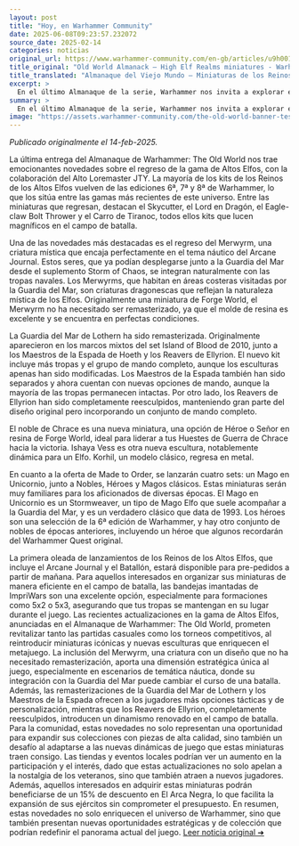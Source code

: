 ```yaml
---
layout: post
title: "Hoy, en Warhammer Community"
date: 2025-06-08T09:23:57.232072
source_date: 2025-02-14
categories: noticias
original_url: https://www.warhammer-community.com/en-gb/articles/u9h0019a/old-world-almanack-high-elf-realms-miniatures/
title_original: "Old World Almanack – High Elf Realms miniatures - Warhammer Community"
title_translated: "Almanaque del Viejo Mundo – Miniaturas de los Reinos de los Altos Elfos - Comunidad Warhammer"
excerpt: >
  En el último Almanaque de la serie, Warhammer nos invita a explorar el regreso de la icónica gama de Altos Elfos. Con miniaturas que datan de las ediciones 6ª, 7ª y 8ª, esta colección destaca por su riqueza visual y su carácter distintivo. Entre las piezas que vuelven se encuentran el Skycutter, el Lord en Dragón y el Carro de Tiranoc, todas ellas con un diseño impresionante. Además, se reintroducen criaturas místicas como el Merwyrm, que encajan perfectamente en el tema náutico del Journal Arcano. Con nuevas opciones de mando y miniaturas remasterizadas, esta colección promete ser un deleite para los aficionados de todas las épocas. ¡No te pierdas la oportunidad de redescubrir estos clásicos en los próximos lanzamientos!
summary: >
  En el último Almanaque de la serie, Warhammer nos invita a explorar el regreso de la icónica gama de Altos Elfos. Con miniaturas que datan de las ediciones 6ª, 7ª y 8ª, esta colección destaca por su riqueza visual y su carácter distintivo. Entre las piezas que vuelven se encuentran el Skycutter, el Lord en Dragón y el Carro de Tiranoc, todas ellas con un diseño impresionante. Además, se reintroducen criaturas místicas como el Merwyrm, que encajan perfectamente en el tema náutico del Journal Arcano. Con nuevas opciones de mando y miniaturas remasterizadas, esta colección promete ser un deleite para los aficionados de todas las épocas. ¡No te pierdas la oportunidad de redescubrir estos clásicos en los próximos lanzamientos!
image: "https://assets.warhammer-community.com/the-old-world-banner-test.jpg"
---
```


*Publicado originalmente el 14-feb-2025.*

La última entrega del Almanaque de Warhammer: The Old World nos trae emocionantes novedades sobre el regreso de la gama de Altos Elfos, con la colaboración del Alto Loremaster JTY. La mayoría de los kits de los Reinos de los Altos Elfos vuelven de las ediciones 6ª, 7ª y 8ª de Warhammer, lo que los sitúa entre las gamas más recientes de este universo. Entre las miniaturas que regresan, destacan el Skycutter, el Lord en Dragón, el Eagle-claw Bolt Thrower y el Carro de Tiranoc, todos ellos kits que lucen magníficos en el campo de batalla. 

Una de las novedades más destacadas es el regreso del Merwyrm, una criatura mística que encaja perfectamente en el tema náutico del Arcane Journal. Estos seres, que ya podían desplegarse junto a la Guardia del Mar desde el suplemento Storm of Chaos, se integran naturalmente con las tropas navales. Los Merwyrms, que habitan en áreas costeras visitadas por la Guardia del Mar, son criaturas dragonescas que reflejan la naturaleza mística de los Elfos. Originalmente una miniatura de Forge World, el Merwyrm no ha necesitado ser remasterizado, ya que el molde de resina es excelente y se encuentra en perfectas condiciones.

La Guardia del Mar de Lothern ha sido remasterizada. Originalmente aparecieron en los marcos mixtos del set Island of Blood de 2010, junto a los Maestros de la Espada de Hoeth y los Reavers de Ellyrion. El nuevo kit incluye más tropas y el grupo de mando completo, aunque los esculturas apenas han sido modificadas. Los Maestros de la Espada también han sido separados y ahora cuentan con nuevas opciones de mando, aunque la mayoría de las tropas permanecen intactas. Por otro lado, los Reavers de Ellyrion han sido completamente reesculpidos, manteniendo gran parte del diseño original pero incorporando un conjunto de mando completo.

El noble de Chrace es una nueva miniatura, una opción de Héroe o Señor en resina de Forge World, ideal para liderar a tus Huestes de Guerra de Chrace hacia la victoria. Ishaya Vess es otra nueva escultura, notablemente dinámica para un Elfo. Korhil, un modelo clásico, regresa en metal.

En cuanto a la oferta de Made to Order, se lanzarán cuatro sets: un Mago en Unicornio, junto a Nobles, Héroes y Magos clásicos. Estas miniaturas serán muy familiares para los aficionados de diversas épocas. El Mago en Unicornio es un Stormweaver, un tipo de Mago Elfo que suele acompañar a la Guardia del Mar, y es un verdadero clásico que data de 1993. Los héroes son una selección de la 6ª edición de Warhammer, y hay otro conjunto de nobles de épocas anteriores, incluyendo un héroe que algunos recordarán del Warhammer Quest original.

La primera oleada de lanzamientos de los Reinos de los Altos Elfos, que incluye el Arcane Journal y el Batallón, estará disponible para pre-pedidos a partir de mañana. Para aquellos interesados en organizar sus miniaturas de manera eficiente en el campo de batalla, las bandejas imantadas de ImpriWars son una excelente opción, especialmente para formaciones como 5x2 o 5x3, asegurando que tus tropas se mantengan en su lugar durante el juego.
Las recientes actualizaciones en la gama de Altos Elfos, anunciadas en el Almanaque de Warhammer: The Old World, prometen revitalizar tanto las partidas casuales como los torneos competitivos, al reintroducir miniaturas icónicas y nuevas esculturas que enriquecen el metajuego. La inclusión del Merwyrm, una criatura con un diseño que no ha necesitado remasterización, aporta una dimensión estratégica única al juego, especialmente en escenarios de temática náutica, donde su integración con la Guardia del Mar puede cambiar el curso de una batalla. Además, las remasterizaciones de la Guardia del Mar de Lothern y los Maestros de la Espada ofrecen a los jugadores más opciones tácticas y de personalización, mientras que los Reavers de Ellyrion, completamente reesculpidos, introducen un dinamismo renovado en el campo de batalla. Para la comunidad, estas novedades no solo representan una oportunidad para expandir sus colecciones con piezas de alta calidad, sino también un desafío al adaptarse a las nuevas dinámicas de juego que estas miniaturas traen consigo. Las tiendas y eventos locales podrían ver un aumento en la participación y el interés, dado que estas actualizaciones no solo apelan a la nostalgia de los veteranos, sino que también atraen a nuevos jugadores. Además, aquellos interesados en adquirir estas miniaturas podrán beneficiarse de un 15% de descuento en El Arca Negra, lo que facilita la expansión de sus ejércitos sin comprometer el presupuesto. En resumen, estas novedades no solo enriquecen el universo de Warhammer, sino que también presentan nuevas oportunidades estratégicas y de colección que podrían redefinir el panorama actual del juego.
[Leer noticia original ➜](https://www.warhammer-community.com/en-gb/articles/u9h0019a/old-world-almanack-high-elf-realms-miniatures/)
